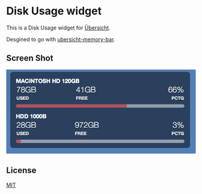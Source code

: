 # Disk Usage widget

This is a Disk Usage widget for [Übersicht](http://tracesof.net/uebersicht/).

Desgined to go with [ubersicht-memory-bar](https://github.com/cobyism/ubersicht-memory-bar).

## Screen Shot

![Disk Usage](./screenshot.png)

## License

[MIT](./LICENSE)
